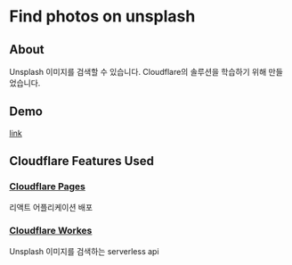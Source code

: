 # Find photos on unsplash

## About

Unsplash 이미지를 검색할 수 있습니다. Cloudflare의 솔루션을 학습하기 위해 만들었습니다.

## Demo

[link](https://find-photos-on-unsplash.pages.dev)

## Cloudflare Features Used

### [Cloudflare Pages](https://pages.cloudflare.com/)

리액트 어플리케이션 배포

### [Cloudflare Workes](https://workers.cloudflare.com/)

Unsplash 이미지를 검색하는 serverless api
